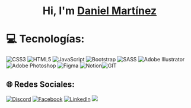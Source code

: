 <div align="center">
<h1 align="center"> Hi, I'm <a href="https://dannymarperone.github.io/Portafolio_CV/">Daniel Martínez</a></h1>
</div>

# 💻 Tecnologías:
![CSS3](https://img.shields.io/badge/css3-%231572B6.svg?style=for-the-badge&logo=css3&logoColor=white) ![HTML5](https://img.shields.io/badge/html5-%23E34F26.svg?style=for-the-badge&logo=html5&logoColor=white) ![JavaScript](https://img.shields.io/badge/javascript-%23323330.svg?style=for-the-badge&logo=javascript&logoColor=%23F7DF1E) ![Bootstrap](https://img.shields.io/badge/bootstrap-%238511FA.svg?style=for-the-badge&logo=bootstrap&logoColor=white) ![SASS](https://img.shields.io/badge/SASS-hotpink.svg?style=for-the-badge&logo=SASS&logoColor=white) ![Adobe Illustrator](https://img.shields.io/badge/adobe%20illustrator-%23FF9A00.svg?style=for-the-badge&logo=adobe%20illustrator&logoColor=white) ![Adobe Photoshop](https://img.shields.io/badge/adobe%20photoshop-%2331A8FF.svg?style=for-the-badge&logo=adobe%20photoshop&logoColor=white) ![Figma](https://img.shields.io/badge/figma-%23F24E1E.svg?style=for-the-badge&logo=figma&logoColor=white) ![Notion](https://img.shields.io/badge/Notion-%23000000.svg?style=for-the-badge&logo=notion&logoColor=white)![GIT](https://img.shields.io/badge/Git-F05032.svg?style=for-the-badge&logo=Git&logoColor=white)

## 🌐 Redes Sociales:
[![Discord](https://img.shields.io/badge/Discord-%237289DA.svg?logo=discord&logoColor=white)](https://discord.gg/305103854595342340) [![Facebook](https://img.shields.io/badge/Facebook-%231877F2.svg?logo=Facebook&logoColor=white)](https://facebook.com/danny.marper) [![LinkedIn](https://img.shields.io/badge/LinkedIn-%230077B5.svg?logo=linkedin&logoColor=white)](https://linkedin.com/in/daniel-martinez-p) 
[![](https://visitcount.itsvg.in/api?id=DannyMarperOne&icon=2&color=1)](https://visitcount.itsvg.in)

<!-- Proudly created with GPRM ( https://gprm.itsvg.in ) -->
